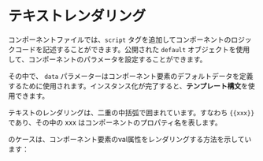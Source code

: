 <template is="exm-article">
<a href="../../publics/examples/render-text/demo.html" preview></a>
<a href="../../publics/examples/render-text/text-demo.html" main></a>
</template>

# テキストレンダリング

コンポーネントファイルでは、`script` タグを追加してコンポーネントのロジックコードを記述することができます。公開された `default` オブジェクトを使用して、コンポーネントのパラメータを設定することができます。

その中で、 `data` パラメーターはコンポーネント要素のデフォルトデータを定義するために使用されます。インスタンス化が完了すると、**テンプレート構文**を使用できます。

テキストのレンダリングは、二重の中括弧で囲まれています。すなわち `{{xxx}}` であり、その中の xxx はコンポーネントのプロパティ名を表します。

のケースは、コンポーネント要素のval属性をレンダリングする方法を示しています：

